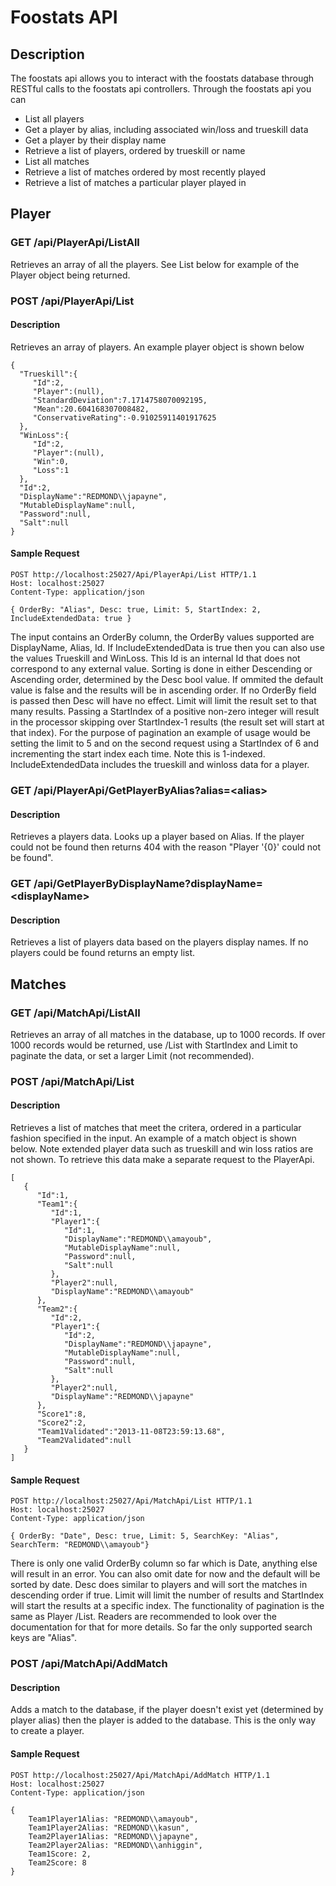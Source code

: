 ﻿# Foostats API
## Description
The foostats api allows you to interact with the foostats database through
RESTful calls to the foostats api controllers. Through the foostats api you can

* List all players
* Get a player by alias, including associated win/loss and trueskill data
* Get a player by their display name
* Retrieve a list of players, ordered by trueskill or name
* List all matches
* Retrieve a list of matches ordered by most recently played
* Retrieve a list of matches a particular player played in

## Player
### GET /api/PlayerApi/ListAll
Retrieves an array of all the players. See List below for example of the Player
object being returned.

### POST /api/PlayerApi/List
#### Description
Retrieves an array of players. An example player object is shown below

	{
	  "Trueskill":{
		 "Id":2,
		 "Player":(null),
		 "StandardDeviation":7.1714758070092195,
		 "Mean":20.604168307008482,
		 "ConservativeRating":-0.91025911401917625
	  },
	  "WinLoss":{
		 "Id":2,
		 "Player":(null),
		 "Win":0,
		 "Loss":1
	  },
	  "Id":2,
	  "DisplayName":"REDMOND\\japayne",
	  "MutableDisplayName":null,
	  "Password":null,
	  "Salt":null
	}

#### Sample Request

	POST http://localhost:25027/Api/PlayerApi/List HTTP/1.1
	Host: localhost:25027
	Content-Type: application/json

	{ OrderBy: "Alias", Desc: true, Limit: 5, StartIndex: 2, IncludeExtendedData: true }

The input contains an OrderBy column, the OrderBy values supported are 
DisplayName, Alias, Id. If IncludeExtendedData is true then you can also use the
values Trueskill and WinLoss. This Id is an internal Id that does not correspond 
to any external value. Sorting is done in either Descending or Ascending order,
determined by the Desc bool value. If ommited the default value is false and
the results will be in ascending order. If no OrderBy field is passed then 
Desc will have no effect. Limit will limit the result set to that many results.
Passing a StartIndex of a positive non-zero integer will result in the processor
skipping over StartIndex-1 results (the result set will start at that index).
For the purpose of pagination an example of usage would be setting the limit to
5 and on the second request using a StartIndex of 6 and incrementing the start
index each time. Note this is 1-indexed. IncludeExtendedData includes the 
trueskill and winloss data for a player.

### GET /api/PlayerApi/GetPlayerByAlias?alias=&lt;alias&gt;
#### Description
Retrieves a players data. Looks up a player based on Alias. If the player could
not be found then returns 404 with the reason "Player '{0}' could not be found".

### GET /api/GetPlayerByDisplayName?displayName=&lt;displayName&gt;
#### Description
Retrieves a list of players data based on the players display names. If no
players could be found returns an empty list.

## Matches
### GET /api/MatchApi/ListAll
Retrieves an array of all matches in the database, up to 1000 records. If over
1000 records would be returned, use /List with StartIndex and Limit to paginate
the data, or set a larger Limit (not recommended).

### POST /api/MatchApi/List
#### Description
Retrieves a list of matches that meet the critera, ordered in a particular 
fashion specified in the input. An example of a match object is shown below.
Note extended player data such as trueskill and win loss ratios are not shown.
To retrieve this data make a separate request to the PlayerApi.

	[
	   {
		  "Id":1,
		  "Team1":{
			 "Id":1,
			 "Player1":{
				"Id":1,
				"DisplayName":"REDMOND\\amayoub",
				"MutableDisplayName":null,
				"Password":null,
				"Salt":null
			 },
			 "Player2":null,
			 "DisplayName":"REDMOND\\amayoub"
		  },
		  "Team2":{
			 "Id":2,
			 "Player1":{
				"Id":2,
				"DisplayName":"REDMOND\\japayne",
				"MutableDisplayName":null,
				"Password":null,
				"Salt":null
			 },
			 "Player2":null,
			 "DisplayName":"REDMOND\\japayne"
		  },
		  "Score1":8,
		  "Score2":2,
		  "Team1Validated":"2013-11-08T23:59:13.68",
		  "Team2Validated":null
	   }
	]

#### Sample Request

	POST http://localhost:25027/Api/MatchApi/List HTTP/1.1
	Host: localhost:25027
	Content-Type: application/json

	{ OrderBy: "Date", Desc: true, Limit: 5, SearchKey: "Alias", SearchTerm: "REDMOND\\amayoub"}

There is only one valid OrderBy column so far which is Date, anything else
will result in an error. You can also omit date for now and the default
will be sorted by date. Desc does similar to players and will sort the matches
in descending order if true. Limit will limit the number of results and 
StartIndex will start the results at a specific index. The functionality of 
pagination is the same as Player /List. Readers are recommended to look over
the documentation for that for more details. So far the only supported search
keys are "Alias".

### POST /api/MatchApi/AddMatch
#### Description
Adds a match to the database, if the player doesn't exist yet (determined by
player alias) then the player is added to the database. This is the only way
to create a player.

#### Sample Request

	POST http://localhost:25027/Api/MatchApi/AddMatch HTTP/1.1
	Host: localhost:25027
	Content-Type: application/json

	{ 
		Team1Player1Alias: "REDMOND\\amayoub", 
		Team1Player2Alias: "REDMOND\\kasun",
		Team2Player1Alias: "REDMOND\\japayne",
		Team2Player2Alias: "REDMOND\\anhiggin",
		Team1Score: 2,
		Team2Score: 8
	}
